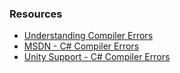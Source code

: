 ### Resources
- [Understanding Compiler Errors](Compiler%20Errors/Info.md)
- [MSDN - C# Compiler Errors](https://docs.microsoft.com/en-us/dotnet/csharp/language-reference/compiler-messages/)  
- [Unity Support - C# Compiler Errors](https://support.unity.com/hc/en-us/sections/201163895-C-Compiler-Errors)  